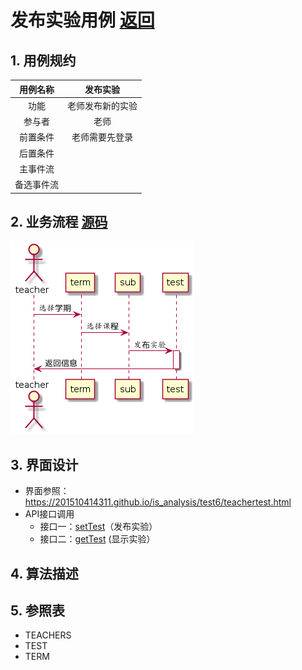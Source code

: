 ﻿# 发布实验用例 [返回](./README.md)
## 1. 用例规约
|用例名称|发布实验|
|:-:|:-:|
|功能|老师发布新的实验|
|参与者|老师|
|前置条件|老师需要先登录|
|后置条件||
|主事件流||
|备选事件流||
## 2. 业务流程 [源码](./yuanma/发布实验.puml)
![](./shixutu/fabushiyan.png)
## 3. 界面设计

 - 界面参照：https://201510414311.github.io/is_analysis/test6/teachertest.html
 - API接口调用
    - 接口一：[setTest](./setTest.md)（发布实验）
    - 接口二：[getTest](./getTest.md) (显示实验）
    
## 4. 算法描述

## 5. 参照表
- TEACHERS
- TEST
- TERM


